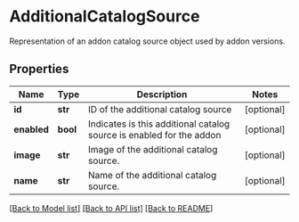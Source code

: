 # AdditionalCatalogSource

Representation of an addon catalog source object used by addon versions.
## Properties
Name | Type | Description | Notes
------------ | ------------- | ------------- | -------------
**id** | **str** | ID of the additional catalog source | [optional] 
**enabled** | **bool** | Indicates is this additional catalog source is enabled for the addon | [optional] 
**image** | **str** | Image of the additional catalog source. | [optional] 
**name** | **str** | Name of the additional catalog source. | [optional] 

[[Back to Model list]](../README.md#documentation-for-models) [[Back to API list]](../README.md#documentation-for-api-endpoints) [[Back to README]](../README.md)


